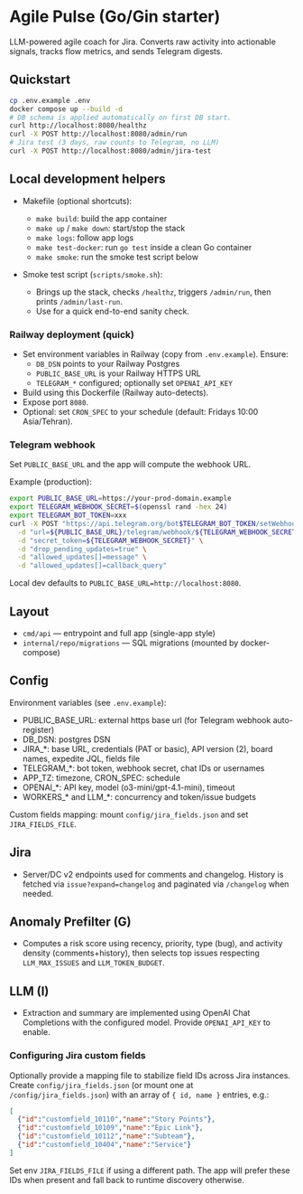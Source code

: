 # Agile Pulse (Go/Gin starter)

LLM-powered agile coach for Jira. Converts raw activity into actionable signals, tracks flow metrics, and sends Telegram digests.

## Quickstart
```bash
cp .env.example .env
docker compose up --build -d
# DB schema is applied automatically on first DB start.
curl http://localhost:8080/healthz
curl -X POST http://localhost:8080/admin/run
# Jira test (3 days, raw counts to Telegram, no LLM)
curl -X POST http://localhost:8080/admin/jira-test
```

## Local development helpers

- Makefile (optional shortcuts):
  - `make build`: build the app container
  - `make up` / `make down`: start/stop the stack
  - `make logs`: follow app logs
  - `make test-docker`: run `go test` inside a clean Go container
  - `make smoke`: run the smoke test script below

- Smoke test script (`scripts/smoke.sh`):
  - Brings up the stack, checks `/healthz`, triggers `/admin/run`, then prints `/admin/last-run`.
  - Use for a quick end-to-end sanity check.

### Railway deployment (quick)

- Set environment variables in Railway (copy from `.env.example`). Ensure:
  - `DB_DSN` points to your Railway Postgres
  - `PUBLIC_BASE_URL` is your Railway HTTPS URL
  - `TELEGRAM_*` configured; optionally set `OPENAI_API_KEY`
- Build using this Dockerfile (Railway auto-detects).
- Expose port `8080`.
- Optional: set `CRON_SPEC` to your schedule (default: Fridays 10:00 Asia/Tehran).

### Telegram webhook
Set `PUBLIC_BASE_URL` and the app will compute the webhook URL.

Example (production):
```bash
export PUBLIC_BASE_URL=https://your-prod-domain.example
export TELEGRAM_WEBHOOK_SECRET=$(openssl rand -hex 24)
export TELEGRAM_BOT_TOKEN=xxx
curl -X POST "https://api.telegram.org/bot$TELEGRAM_BOT_TOKEN/setWebhook" \
  -d "url=${PUBLIC_BASE_URL}/telegram/webhook/${TELEGRAM_WEBHOOK_SECRET}" \
  -d "secret_token=${TELEGRAM_WEBHOOK_SECRET}" \
  -d "drop_pending_updates=true" \
  -d "allowed_updates[]=message" \
  -d "allowed_updates[]=callback_query"
```

Local dev defaults to `PUBLIC_BASE_URL=http://localhost:8080`.

## Layout
- `cmd/api` — entrypoint and full app (single-app style)
- `internal/repo/migrations` — SQL migrations (mounted by docker-compose)

## Config

Environment variables (see `.env.example`):

- PUBLIC_BASE_URL: external https base url (for Telegram webhook auto-register)
- DB_DSN: postgres DSN
- JIRA_*: base URL, credentials (PAT or basic), API version (2), board names, expedite JQL, fields file
- TELEGRAM_*: bot token, webhook secret, chat IDs or usernames
- APP_TZ: timezone, CRON_SPEC: schedule
- OPENAI_*: API key, model (o3-mini/gpt-4.1-mini), timeout
- WORKERS_* and LLM_*: concurrency and token/issue budgets

Custom fields mapping: mount `config/jira_fields.json` and set `JIRA_FIELDS_FILE`.

## Jira

- Server/DC v2 endpoints used for comments and changelog. History is fetched via `issue?expand=changelog` and paginated via `/changelog` when needed.

## Anomaly Prefilter (G)

- Computes a risk score using recency, priority, type (bug), and activity density (comments+history), then selects top issues respecting `LLM_MAX_ISSUES` and `LLM_TOKEN_BUDGET`.

## LLM (I)

- Extraction and summary are implemented using OpenAI Chat Completions with the configured model. Provide `OPENAI_API_KEY` to enable.

### Configuring Jira custom fields
Optionally provide a mapping file to stabilize field IDs across Jira instances. Create `config/jira_fields.json` (or mount one at `/config/jira_fields.json`) with an array of `{ id, name }` entries, e.g.:

```json
[
  {"id":"customfield_10110","name":"Story Points"},
  {"id":"customfield_10109","name":"Epic Link"},
  {"id":"customfield_10112","name":"Subteam"},
  {"id":"customfield_10404","name":"Service"}
]
```

Set env `JIRA_FIELDS_FILE` if using a different path. The app will prefer these IDs when present and fall back to runtime discovery otherwise.

